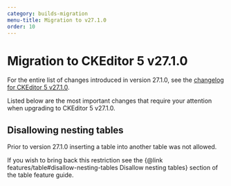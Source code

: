 ```yaml
---
category: builds-migration
menu-title: Migration to v27.1.0
order: 10
---
```


# Migration to CKEditor 5 v27.1.0

For the entire list of changes introduced in version 27.1.0, see the [changelog for CKEditor 5 v27.1.0](https://github.com/ckeditor/ckeditor5/blob/master/CHANGELOG.md#TODO).

Listed below are the most important changes that require your attention when upgrading to CKEditor 5 v27.1.0.

## Disallowing nesting tables

Prior to version 27.1.0 inserting a table into another table was not allowed.

If you wish to bring back this restriction see the {@link features/table#disallow-nesting-tables Disallow nesting tables} section of the table feature guide.